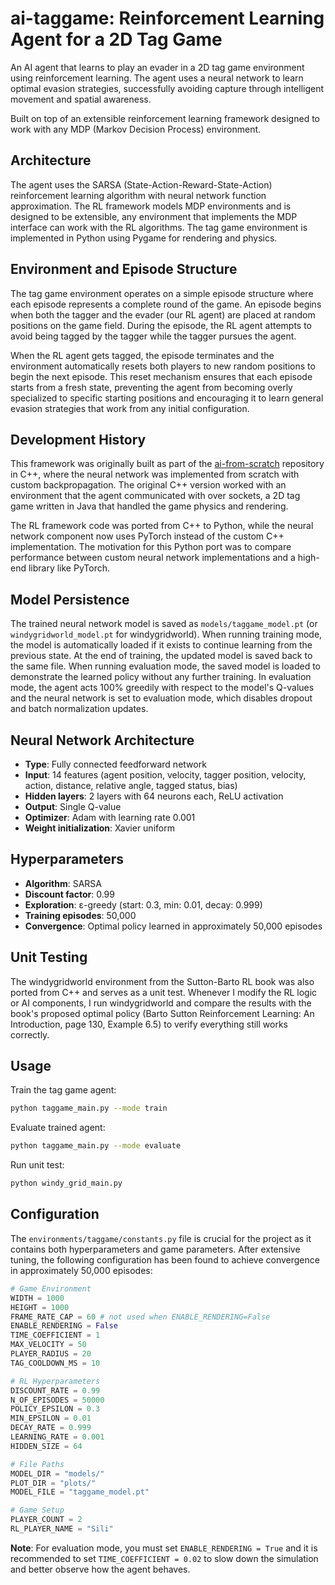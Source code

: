 # ai-taggame: Reinforcement Learning Agent for a 2D Tag Game

An AI agent that learns to play an evader in a 2D tag game environment using reinforcement learning. The agent uses a neural network to learn optimal evasion strategies, successfully avoiding capture through intelligent movement and spatial awareness.

Built on top of an extensible reinforcement learning framework designed to work with any MDP (Markov Decision Process) environment.

## Architecture

The agent uses the SARSA (State-Action-Reward-State-Action) reinforcement learning algorithm with neural network function approximation. The RL framework models MDP environments and is designed to be extensible, any environment that implements the MDP interface can work with the RL algorithms. The tag game environment is implemented in Python using Pygame for rendering and physics.

## Environment and Episode Structure

The tag game environment operates on a simple episode structure where each episode represents a complete round of the game. An episode begins when both the tagger and the evader (our RL agent) are placed at random positions on the game field. During the episode, the RL agent attempts to avoid being tagged by the tagger while the tagger pursues the agent.

When the RL agent gets tagged, the episode terminates and the environment automatically resets both players to new random positions to begin the next episode. This reset mechanism ensures that each episode starts from a fresh state, preventing the agent from becoming overly specialized to specific starting positions and encouraging it to learn general evasion strategies that work from any initial configuration.

## Development History

This framework was originally built as part of the [ai-from-scratch](https://github.com/Silidrone/ai-from-scratch) repository in C++, where the neural network was implemented from scratch with custom backpropagation. The original C++ version worked with an environment that the agent communicated with over sockets, a 2D tag game written in Java that handled the game physics and rendering.

The RL framework code was ported from C++ to Python, while the neural network component now uses PyTorch instead of the custom C++ implementation. The motivation for this Python port was to compare performance between custom neural network implementations and a high-end library like PyTorch.

## Model Persistence

The trained neural network model is saved as `models/taggame_model.pt` (or `windygridworld_model.pt` for windygridworld). When running training mode, the model is automatically loaded if it exists to continue learning from the previous state. At the end of training, the updated model is saved back to the same file. When running evaluation mode, the saved model is loaded to demonstrate the learned policy without any further training. In evaluation mode, the agent acts 100% greedily with respect to the model's Q-values and the neural network is set to evaluation mode, which disables dropout and batch normalization updates.

## Neural Network Architecture

- **Type**: Fully connected feedforward network
- **Input**: 14 features (agent position, velocity, tagger position, velocity, action, distance, relative angle, tagged status, bias)
- **Hidden layers**: 2 layers with 64 neurons each, ReLU activation
- **Output**: Single Q-value
- **Optimizer**: Adam with learning rate 0.001
- **Weight initialization**: Xavier uniform

## Hyperparameters

- **Algorithm**: SARSA
- **Discount factor**: 0.99
- **Exploration**: ε-greedy (start: 0.3, min: 0.01, decay: 0.999)
- **Training episodes**: 50,000
- **Convergence**: Optimal policy learned in approximately 50,000 episodes

## Unit Testing

The windygridworld environment from the Sutton-Barto RL book was also ported from C++ and serves as a unit test. Whenever I modify the RL logic or AI components, I run windygridworld and compare the results with the book's proposed optimal policy (Barto Sutton Reinforcement Learning: An Introduction, page 130, Example 6.5) to verify everything still works correctly.

## Usage

Train the tag game agent:
```bash
python taggame_main.py --mode train
```

Evaluate trained agent:
```bash
python taggame_main.py --mode evaluate
```

Run unit test:
```bash
python windy_grid_main.py
```

## Configuration

The `environments/taggame/constants.py` file is crucial for the project as it contains both hyperparameters and game parameters. After extensive tuning, the following configuration has been found to achieve convergence in approximately 50,000 episodes:

```python
# Game Environment
WIDTH = 1000
HEIGHT = 1000
FRAME_RATE_CAP = 60 # not used when ENABLE_RENDERING=False
ENABLE_RENDERING = False
TIME_COEFFICIENT = 1
MAX_VELOCITY = 50
PLAYER_RADIUS = 20
TAG_COOLDOWN_MS = 10

# RL Hyperparameters
DISCOUNT_RATE = 0.99
N_OF_EPISODES = 50000
POLICY_EPSILON = 0.3
MIN_EPSILON = 0.01
DECAY_RATE = 0.999
LEARNING_RATE = 0.001
HIDDEN_SIZE = 64

# File Paths
MODEL_DIR = "models/"
PLOT_DIR = "plots/"
MODEL_FILE = "taggame_model.pt"

# Game Setup
PLAYER_COUNT = 2
RL_PLAYER_NAME = "Sili"
```

**Note**: For evaluation mode, you must set `ENABLE_RENDERING = True` and it is recommended to set `TIME_COEFFICIENT = 0.02` to slow down the simulation and better observe how the agent behaves.
